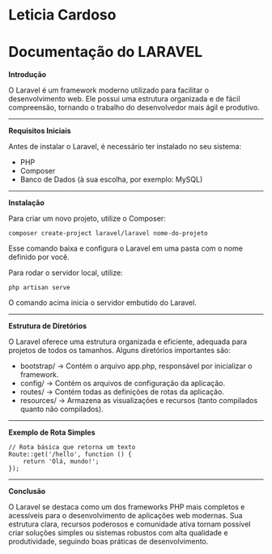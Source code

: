 ﻿# Leticia Cardoso
# Documentação do LARAVEL
**Introdução**

O Laravel é um framework moderno utilizado para facilitar o desenvolvimento web. Ele possui uma estrutura organizada e de fácil compreensão, tornando o trabalho do desenvolvedor mais ágil e produtivo.

---
**Requisitos Iniciais**

Antes de instalar o Laravel, é necessário ter instalado no seu sistema:

 - PHP
 - Composer
 - Banco de Dados (à sua escolha, por exemplo: MySQL)

---

**Instalação**

Para criar um novo projeto, utilize o Composer:

    composer create-project laravel/laravel nome-do-projeto

Esse comando baixa e configura o Laravel em uma pasta com o nome definido por você.

Para rodar o servidor local, utilize:

    php artisan serve

O comando acima inicia o servidor embutido do Laravel.


---

**Estrutura de Diretórios**

O Laravel oferece uma estrutura organizada e eficiente, adequada para projetos de todos os tamanhos.
Alguns diretórios importantes são:

 - bootstrap/ → Contém o arquivo app.php, responsável por inicializar o
   framework.
 - config/ → Contém os arquivos de configuração da aplicação.
 - routes/ → Contém todas as definições de rotas da aplicação.
 - resources/ → Armazena as visualizações e recursos (tanto compilados
   quanto não compilados).

---

**Exemplo de Rota Simples**

    // Rota básica que retorna um texto
    Route::get('/hello', function () {
        return 'Olá, mundo!';
    });


---

**Conclusão**

O Laravel se destaca como um dos frameworks PHP mais completos e acessíveis para o desenvolvimento de aplicações web modernas. Sua estrutura clara, recursos poderosos e comunidade ativa tornam possível criar soluções simples ou sistemas robustos com alta qualidade e produtividade, seguindo boas práticas de desenvolvimento.






